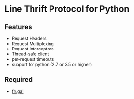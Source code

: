 # Line Thrift Protocol for Python

## Features
- Request Headers
- Request Multiplexing
- Request Interceptors
- Thread-safe client
- per-request timeouts
- support for python (2.7 or 3.5 or higher)

## Required
- [frugal](https://pypi.org/project/frugal/)
